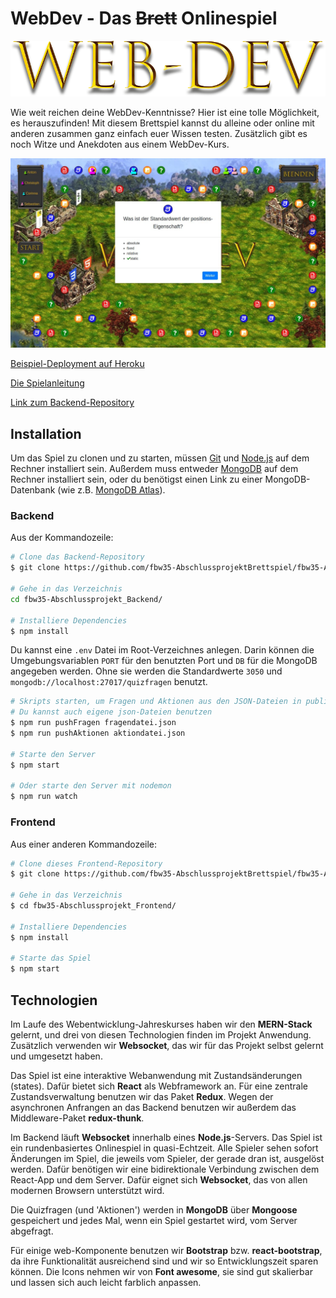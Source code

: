 # WebDev - Das ~~Brett~~ Onlinespiel
![logo](./src/img/LogoSpiel.png)

Wie weit reichen deine WebDev-Kenntnisse? Hier ist eine tolle Möglichkeit, es herauszufinden! Mit diesem Brettspiel kannst du alleine oder online mit anderen zusammen ganz einfach euer Wissen testen. Zusätzlich gibt es noch Witze und Anekdoten aus einem WebDev-Kurs.

![screenshot](./public/screenshot.jpg)

[Beispiel-Deployment auf Heroku](https://webdev-brettspiel-frontend.herokuapp.com/)

[Die Spielanleitung](SPIELANLEITUNG.md)

[Link zum Backend-Repository](https://github.com/fbw35-AbschlussprojektBrettspiel/fbw35-Abschlussprojekt_Backend)

## Installation

Um das Spiel zu clonen und zu starten, müssen [Git](https://git-scm.com) und [Node.js](https://nodejs.org/en/download/) auf dem Rechner installiert sein. Außerdem muss entweder [MongoDB](https://www.mongodb.com/) auf dem Rechner installiert sein, oder du benötigst einen Link zu einer MongoDB-Datenbank (wie z.B. [MongoDB Atlas](https://www.mongodb.com/cloud/atlas2)).

### Backend

Aus der Kommandozeile:

```bash
# Clone das Backend-Repository
$ git clone https://github.com/fbw35-AbschlussprojektBrettspiel/fbw35-Abschlussprojekt_Backend.git

# Gehe in das Verzeichnis
cd fbw35-Abschlussprojekt_Backend/

# Installiere Dependencies
$ npm install
```

Du kannst eine `.env` Datei im Root-Verzeichnes anlegen. Darin können die Umgebungsvariablen `PORT` für den benutzten Port und `DB` für die MongoDB angegeben werden. Ohne sie werden die Standardwerte `3050` und `mongodb://localhost:27017/quizfragen` benutzt.

```bash
# Skripts starten, um Fragen und Aktionen aus den JSON-Dateien in public-Ordner in die Datenbank zu schreiben
# Du kannst auch eigene json-Dateien benutzen
$ npm run pushFragen fragendatei.json
$ npm run pushAktionen aktiondatei.json

# Starte den Server
$ npm start

# Oder starte den Server mit nodemon
$ npm run watch
```
### Frontend
Aus einer anderen Kommandozeile:
```bash
# Clone dieses Frontend-Repository
$ git clone https://github.com/fbw35-AbschlussprojektBrettspiel/fbw35-Abschlussprojekt_Frontend.git

# Gehe in das Verzeichnis
$ cd fbw35-Abschlussprojekt_Frontend/

# Installiere Dependencies
$ npm install

# Starte das Spiel
$ npm start
```
## Technologien
Im Laufe des Webentwicklung-Jahreskurses haben wir den **MERN-Stack** gelernt, und drei von diesen Technologien finden im Projekt Anwendung. Zusätzlich verwenden wir **Websocket**, das wir für das Projekt selbst gelernt und umgesetzt haben.

Das Spiel ist eine interaktive Webanwendung mit Zustandsänderungen (states). Dafür bietet sich **React** als Webframework an. Für eine zentrale Zustandsverwaltung benutzen wir das Paket **Redux**. Wegen der asynchronen Anfrangen an das Backend benutzen wir außerdem das Middleware-Paket **redux-thunk**.

Im Backend läuft **Websocket** innerhalb eines **Node.js**-Servers. Das Spiel ist ein rundenbasiertes Onlinespiel in quasi-Echtzeit. Alle Spieler sehen sofort Änderungen im Spiel, die jeweils vom Spieler, der gerade dran ist, ausgelöst werden. Dafür benötigen wir eine bidirektionale Verbindung zwischen dem React-App und dem Server. Dafür eignet sich **Websocket**, das von allen modernen Browsern unterstützt wird.

Die Quizfragen (und 'Aktionen') werden in **MongoDB** über **Mongoose** gespeichert und jedes Mal, wenn ein Spiel gestartet wird, vom Server abgefragt.

Für einige web-Komponente benutzen wir **Bootstrap** bzw. **react-bootstrap**, da ihre Funktionalität ausreichend sind und wir so Entwicklungszeit sparen können. Die Icons nehmen wir von **Font awesome**, sie sind gut skalierbar und lassen sich auch leicht farblich anpassen.